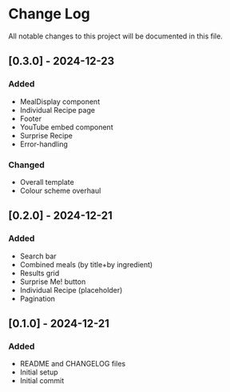 # Change Log
All notable changes to this project will be documented in this file.

## [0.3.0] - 2024-12-23

### Added
- MealDisplay component
- Individual Recipe page
- Footer
- YouTube embed component
- Surprise Recipe
- Error-handling

### Changed
- Overall template
- Colour scheme overhaul

## [0.2.0] - 2024-12-21

### Added
- Search bar
- Combined meals (by title+by ingredient)
- Results grid
- Surprise Me! button
- Individual Recipe (placeholder)
- Pagination

## [0.1.0] - 2024-12-21

### Added
- README and CHANGELOG files
- Initial setup
- Initial commit